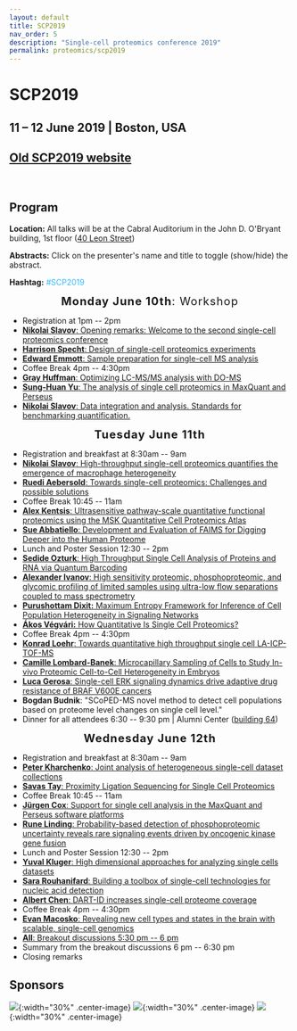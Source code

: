 ```yaml
---
layout: default
title: SCP2019
nav_order: 5
description: "Single-cell proteomics conference 2019"
permalink: proteomics/scp2019
---
```


# SCP2019
## 11 – 12 June 2019 | Boston, USA

##  [Old SCP2019 website](https://web.northeastern.edu/scp2019/)

&nbsp;

## Program


<script language="javascript" type="text/javascript" src="https://web.northeastern.edu/slavovlab/bin/toggle.js"></script>
<strong>Location:</strong> All talks will be at the Cabral Auditorium in the John D. O'Bryant building, 1st floor (<a href="https://www.northeastern.edu/campusmap/printable/campusmap15.pdf">40 Leon Street</a>)

<strong>Abstracts:</strong> Click on the presenter's name and title to toggle (show/hide) the abstract.

<strong>Hashtag:</strong> <font color="#33BBFF">#SCP2019</font>

<!-- -->
<!-- -->
<!-- -->
<div style="font-size: 20px; letter-spacing: 1.2px; text-align: center;"><strong>Monday June 10th</strong>: Workshop</div>
<ul>
 	<li>Registration at 1pm -- 2pm</li>
 	<li><a href="javascript:toggle('Slavov-1')"><strong>Nikolai Slavov</strong>: Opening remarks: Welcome to the second single-cell proteomics conference</a>
<div id="Slavov-1" style="display:none">
Welcome to the second single-cell proteomics conference</div></li>
 	<li><a href="javascript:toggle('Specht')"><strong>Harrison Specht</strong>: Design of single-cell proteomics experiments</a>
<div id="Specht" style="display:none">
<strong>Specht H, Emmott E, Koller T., and Slavov N.</strong>
We will discuss how to design SCoPE2 (Single-Cell ProteOmics by Mass Spectrometry 2) experiments such that data quality can be rigorously assessed and experimental failure can be specifically diagnosed. This includes built-in quality control metrics for establishing background noise, evaluating measurement consistency, randomizing samples, and benchmarking quantification by using fluorescent proteins or bulk proteomics measurements.

</div></li>
 	<li><a href="javascript:toggle('Emmott')"><strong>Edward Emmott</strong>: Sample preparation for single-cell MS analysis</a>
<div id="Emmott" style="display:none">
<strong>Specht H, Emmott E, Koller T, and Slavov N.</strong>
A major limitation to applying quantitative LC-MS/MS proteomics to small samples, such as single cells, are the losses incurred during sample cleanup. We discuss our revised SCoPE2 pipeline for processing single-cell samples, building on the SCoPE-MS method using mPOP lysis (Specht et al. 2018, bioRxiv). This involves using only mass spectrometry-compatible reagents, as well as a move to freeze-heat lysis of samples. This removes the need for sample cleanup and permits automation and higher throughput sample processing. We will explain how proceed from FACS-sorted single cells in multi-well plates to semi-automated SCoPE2 sample preparation.

</div></li>
 	<li>Coffee Break 4pm -- 4:30pm</li>
 	<li><a href="javascript:toggle('Huffman')"><strong>Gray Huffman</strong>: Optimizing LC-MS/MS analysis with DO-MS</a>
<div id="Huffman" style="display:none">
<strong>Gray Huffman, Harrison Specht, Albert Chen, Nikolai Slavov</strong>
We will discuss experimental and computational methods for optimizing single-cell mass-spec analysis. The emphasis will be on methods to establish the optimal settings for any specific experiment rather than on reporting a set of settings optimal for all cases.

On the experimental side, we will discuss experimental standards (samples) and methods that we use to maintain and evaluate nLC cleanliness and performance. On the computational side, we will describe how we use DO-MS to optimize our methods.

The performance of ultrasensitive LC-MS/MS methods, such as Single-Cell Proteomics by Mass Spectrometry (SCoPE-MS), depends on multiple interdependent parameters. This interdependence makes it challenging to specifically pinpoint bottlenecks in the LC-MS/MS methods and approaches for resolving them. For example, low signal at MS2 level can be due to poor LC separation, ionization, apex targeting, ion transfer, or ion detection. We sought to specifically diagnose such bottlenecks by interactively visualizing data from all levels of bottom-up LC-MS/MS analysis. Many search engines, such as MaxQuant, already provide such data, and we developed an open source platform for their interactive visualization and analysis: Data-driven Optimization of MS (DO-MS). We found that in many cases DO-MS not only specifically diagnosed bottlenecks but also enabled us to rationally optimize them. For example, we used DO-MS to diagnose poor sampling of the elution peak apex and to optimize it, which increased the efficiency of delivering ions for MS2 analysis by 370 %. DO-MS is easy to install and use, and its GUI allows for interactive data subsetting and high-quality figure generation. The modular design of DO-MS facilitates customization and expansion. DO-MS is available for download from GitHub: https://github.com/SlavovLab/DO-MS

</div></li>
 	<li><a href="javascript:toggle('Cox-analysis')"><strong>Sung-Huan Yu</strong>: The analysis of single cell proteomics in MaxQuant and Perseus</a>
<div id="Cox-analysis" style="display: none;"><strong>Sung-Huan Yu and Juergen Cox</strong>
Single cell technology is bringing a huge impact on biological field. Based on it, the mechanisms which cannot be seen in the studies of bulk cells are able to be detected. In order to support single cell proteomics studies, we newly developed several methods and integrated them into MaxQuant and Perseus, which are widely used platforms for the analyses of proteomics data. These novel methods significantly improve the TMT quantification and data normalization. In this presentation, we will introduce these new functions of MaxQuant and Perseus as well as how to use them to analyze single cell proteomics data.

</div></li>
 	<li><a href="javascript:toggle('Slavov-analysis')"><strong>Nikolai Slavov</strong>: Data integration and analysis. Standards for benchmarking quantification.</a>
<div id="Slavov-analysis" style="display:none">
I will discuss our efforts and progress on miniaturizing and automating sample preparation for single-cell proteomics, with special emphasis on key challenges and the solutions that enabled us to increase the quality of our data and the throughput of our analysis. I will present single-cell protein measurements from monocytes differentiating to macrophages in the context of many standards and benchmarks that give us confidence in the data. Some of the benchmarks suggest that single-cell protein measurements by mass-spec can be much more accurate than single-cell RNA measurements by RNA-seq.

The last part of the talk will be devoted to community standards that I believe are essential for the healthy growth of this emerging field. Many of these standards relate to data analysis, so I will share approaches that have proven useful to us and ideas for future approaches that I believe will transform our understanding of biological systems.

</div></li>
</ul>
<!-- -->
<!-- -->
<!-- -->
<!-- -->
<!-- -->
<!-- -->
<div style="font-size: 20px; letter-spacing: 1.2px; text-align: center;"><strong>Tuesday June 11th</strong></div>
<ul>
 	<li>Registration and breakfast at 8:30am -- 9am</li>
 	<li><a href="javascript:toggle('Slavov-2')"><strong>Nikolai Slavov</strong>: High-throughput single-cell proteomics quantifies the emergence of macrophage heterogeneity</a>
<div id="Slavov-2" style="display:none">
<strong>Specht H, Perlman DH, Emmott E, Harmange G, Koller T., and Slavov N.</strong>
The fate and physiology of individual cells are controlled by networks of proteins. Yet, our ability to quantitatively analyze protein networks in single cells has remained limited. To overcome this barrier, we developed SCoPE2. It integrates concepts from Single-Cell ProtEomics by Mass Spectrometry (SCoPE-MS) with automated and miniaturized sample preparation, substantially lowering cost and hands-on time. SCoPE2 uses data-driven analytics to optimize instrument parameters for sampling more ion copies per protein, thus supporting quantification with improved count statistics. These advances enabled us to analyze the emergence of cellular heterogeneity as homogeneous monocytes differentiated into macrophage-like cells in the absence of polarizing cytokines. We used SCoPE2 to quantify over 2,000 proteins in 356 single monocytes and macrophages in about 85 hours of instrument time, and the quantified proteins allowed us to discern single cells by cell type. Furthermore, the data uncovered a continuous gradient of proteome states for the macrophage-like cells, suggesting that macrophage heterogeneity may emerge even in the absence of polarizing cytokines. Our methodology lays the foundation for quantitative analysis of protein networks at single-cell resolution.</div></li>
 	<li><a href="javascript:toggle('Aebersold')"><strong>Ruedi Aebersold</strong>: Towards single-cell proteomics: Challenges and possible solutions</a>
<div id="Aebersold" style="display: none;">Biological or clinical phenotypes arise from the biochemical state of a cell or tissue which, in turn, is the result of the composition of biomolecules and their organization in the cell. The biochemical state is largely defined by proteins. The systematic analysis of proteins has therefore been demonstrated to be highly informative.Over recent years mass spectrometry based proteomic analyses have significantly advanced with respect to proteome coverage, reproducibility and accuracy of quantitative proteome maps, sample throughput and amount of sample consumed per analysis. The technology has achieved a state where the analysis of low cell numbers to possibly single cells becomes plausible. However, a number of challenges remain to single cell proteomics. They can broadly be grouped in challenges with sample preparation and workup, mass spectrometric data acquisition and data analysis.In this presentation we will discuss systematic assessment of these issues. We will discuss advanced sample processing methods to minimize sample losses during sample workup, the optimization of data acquisition in SWATH/DIA mode for small sample sizes and the optimization of data analysis strategies optimizing low S/N.

</div></li>
 	<li>Coffee Break 10:45 -- 11am</li>
 	<li><a href="javascript:toggle('Kentsis')"><strong>Alex Kentsis</strong>: Ultrasensitive pathway-scale quantitative functional proteomics using the MSK Quantitative Cell Proteomics Atlas</a>
<div id="Kentsis" style="display: none;">The advent of molecular biology and molecular profiling in clinical medicine has transformed our understanding of the molecular basis of human cancer. As a result, we are increasingly improving the classification of human tumors based on their specific genetic and molecular mechanisms of pathogenesis. However, currently only a small number of mutant alleles guide treatment decisions, while most observed mutations remain of unknown pathologic and clinical significance. In addition, even for recently approved drugs, such as those targeting activated kinase signaling, clinical efficacy is highly varied, with no currently satisfactory means to identify molecular markers of response and resistance. Quantitative measurements of the abundance of proteins and stoichiometry of their regulatory post-translational modifications can be used to determine activation states of of pathways and cells. However, current quantitative mass spectrometry techniques are limited by peptide ion fragmentation, duty cycles that restrict assays to about 100 proteins, and limited scalability to permit high throughput clinical applications. To address this need, we have recently developed a new method with 3 orders of magnitude improvement in sensitivity, termed accumulated ion monitoring (AIM). Using AIM, we developed the Quantitative Cell Proteomics Atlas (http://qcpa.mskcc.org) for functional profiling of biochemical processes mediating normal and pathologic cell functions. We will describe how this technology permits highly multiplexed, quantitative analysis of the expression and biochemical activity of thousands of proteins, covering most recurrently mutated and known pathogenic pathways in cancer cells, and designed to be applied to clinically-accessible, microgram patient specimens and rare populations of as few as thousands of cells.</div></li>
 	<li><a href="javascript:toggle('Abbatiello')"><strong>Sue Abbatiello</strong>: Development and Evaluation of FAIMS for Digging Deeper into the Human Proteome</a>
<div id="Abbatiello" style="display: none;">
High-Field Asymmetric Waveform Ion Mobility Spectrometry (FAIMS) is a technology that was developed for selectively passing ions of interest into the mass spectrometer, effectively improving the signal-to-noise of analytes.  FAIMS sits between the ion source and the mass spectrometer to separate ions in the gas phase based on their mobility in an oscillating electric field at atmospheric conditions. Over the past decade, improvements to the technology have been made to minimize losses in ion transmission and to make execution much easier and more readily applied to nanoflow proteomics applications.  This presentation will cover the evolution of FAIMS and its evaluation for bottom-up and top-down proteomics applications, highlighting its benefits for detecting lower-abundant species in complex samples from cells and plasma.</div></li>
 	<li>Lunch and Poster Session 12:30 -- 2pm</li>
 	<li><a href="javascript:toggle('Ozturk')"><strong>Sedide Ozturk</strong>: High Throughput Single Cell Analysis of Proteins and RNA via Quantum Barcoding</a></li>
<div id="Ozturk" style="display: none;">
<strong>Maeve O’Huallachain,  Mary Shen, Simun Xu, Garry P. Nolan, Carolina Dallet, Sri Paladagu, Jan Berka, Sedide Ozturk</strong>

Introduction
Single cell analysis can resolve differences between cells within heterogeneous populations (i.e. most clinical samples) which are otherwise masked in bulk analysis. Cancer immunotherapy and hematologic oncology are a few examples where single cell information gave remarkable insights towards effective personalized therapies. Here, we describe Quantum Barcoding (QBC) Technology which enables simultaneous, high throughput single-cell analysis of proteins and RNA.

Methods
The method is based on vastly parallel cell barcoding via stepwise combinatorial tag generation. The cell-specific DNA barcodes are then linked to multiple biomarkers on or within a given cell and read using high-throughput DNA sequencing. For the protein expression assay, antibodies are labeled with oligonucleotides containing unique barcode identifiers which later act as “recall” sequences when they are bound to cells. For RNA measurements, the sequence of mRNA is its own tag.

Results
Roche Sequencing Solutions (RSS) demonstrated simultaneous single-cell tagging of several million cells with accurate measurements of mRNA and protein. Approximately 50,000 cells were analyzed during each sequencing run to achieve adequate sequencing depth per cell. Protein markers were measured in mouse spleen cells, mouse bone marrow cells and peripheral blood mononuclear cells (PBMC)s from healthy donors. The results matched the expected expression levels in these diverse immune cell populations. Sixteen mRNA targets were measured in a human T-cell line and a human pre-B cell line, Jurkat and Nalm-6, respectively. RNA targets specific to each of the cell lines were accurately measured in only the appropriate cell type.

Conclusion
Oligonucleotide labeling of antibodies not only circumvents the multiplexing limitations of cytometry based single cell analysis platforms but also enables the combination of highly multiplex protein marker detection with transcriptome profiling in single cells. Together with its high throughput quantitative single cell barcoding methodology, QBC emerges as a cost-effective method for analyzing multiple cellular markers in millions of cells.

</div>
 	<li><a href="javascript:toggle('Ivanov')"><strong>Alexander Ivanov</strong>: High sensitivity proteomic, phosphoproteomic, and glycomic profiling of limited samples using ultra-low flow separations coupled to mass spectrometry</a></li>
<div id="Ivanov" style="display: none;">
Informative proteomic characterization of limited samples (e.g., small populations of rare cells, microneedle biopsies, extracellular vesicles (EVs) isolated from minute volumes of physiological fluids, or even single cells) and especially, profiling of post-translational modifications, e.g., glycosylation and phosphorylation, of such specimens have been a major challenge because of very low abundance and high heterogeneity in biological matrices.  With the advent of more powerful separation techniques coupled to more sensitive, higher duty cycle mass spectrometers, and more advanced data processing platforms, analysis of such limited samples is getting more feasible.  In this study, we explored several electric field- and pressure-driven ultra-low flow separation approaches coupled to mass spectrometry to enhance the sensitivity and depth of proteomic, glycomic, and phosphoproteomic profiling of several types of limited biological specimens. The acquired results demonstrate the potential applicability of the developed techniques in single cell proteomic studies.</div>
 	<li><a href="javascript:toggle('Vitkup')"><strong>Purushottam Dixit:</strong> Maximum Entropy Framework for Inference of Cell Population Heterogeneity in Signaling Networks</a></li>
<div id="Vitkup" style="display: none;">
<strong>Purushottam Dixit, Eugenia Lyashenko, Mario Niepel, Dennis Vitkup</strong>
Predictive models of signaling networks are essential tools for understanding cell population heterogeneity and designing rational interventions in disease. However, using network models to predict signaling dynamics heterogeneity is often challenging due to the extensive variability of network parameters across cell populations. Here, we describe a Maximum Entropy-based fRamework for Inference of heterogeneity in Dynamics of sIgnAling Networks (MERIDIAN). MERIDIAN allows us to estimate the joint probability distribution over network parameters that is consistent with experimentally observed cell-to-cell variability in abundances of network species. We apply the developed approach to investigate the heterogeneity in the signaling network activated by the epidermal growth factor (EGF) and leading to phosphorylation of protein kinase B (Akt). Using the inferred parameter distribution, we also predict heterogeneity of phosphorylated Akt levels and the distribution of EGF receptor abundance hours after EGF stimulation. We discuss how MERIDIAN can be generalized and applied to problems beyond modeling of heterogeneous signaling dynamics.</div>
 	<li><a href="javascript:toggle('Akos')"><strong>Ákos Végvári:</strong> How Quantitative Is Single Cell Proteomics?</a></li>
<div id="Akos" style="display: none;">
<strong>Ákos Végvári, Jin Wang, Roman A. Zubarev</strong>
Today’s proteomics affords identification and quantification of ≥10,000 proteins in bulk biological samples. However, the large dynamic range of protein concentrations together with the limited sensitivity of current mass spectrometers do not permit the analysis of full cellular proteomes in mammalian samples. Additionally, capturing even the abundant part of the proteome of a single mammalian cell (ca 0.2 ng of protein) turned out to be quite challenging.
The single cell proteomic strategy recently introduced by the Boston group is based on the use of isobaric tandem mass tag (TMT) together with the “carrier proteome” (CP). This strategy seems to have for the first time allowed one to identify and quantify hundreds of proteins obtained from isolated cells and probe the heterogeneity of their proteomes. However, the magic of this approach remained largely unexplained; in particular, the CP’s role in boosting the sensitivity. Questions also remain about the quantitative nature of single cell proteomics.
Hence, we have designed experiments to investigate the correlations of the measured fold changes (FCs) of proteins in single cells with the corresponding FCs in bulk samples. Two TMT-based methods, with and without CP, were compared. The samples were obtained in four replicates from RKO cancer cells treated with methotrexate (MTX) at IC50 level for 48 h. Experiments were performed on a brand-new Orbitrap Lumos using a range of protein concentrations obtained by serial dilution.
In the CP-free method, 8, 40, 200 and 1000 ng samples were injected on column (corresponding to 5, 25, 125 and 625 cells in each TMT channel, respectively), resulting in linearly decreased numbers of identified proteins and peptides from 200 ng to 8 ng loaded, in proportion with the number of acquired MS2 spectra. The quantitative similarity with the bulk sample (1 µg loaded), measured as Pearson’s correlation between the FCs, was also decreased, as expected, but maintained significance to the lowest loaded level for both protein and peptide FCs. In addition, the significantly upregulated MTX target protein (DHFR) used as an indicator of the analytical performance, showed a gradually decreasing rank with lowering of the amount injected (ranked 8 out of 3728 in 1000 ng and 20 out of 3045 in 200 ng loaded), not being identified for 40 ng and 8 ng sample loads (1347 and 199 protein IDs, respectively).
For the CP-based method with a 200-fold enhanced load in the TMT-Zero channel, the numbers of identified proteins were always higher for the same sample amounts in the TMT-10 channels (“single-cell channels”) in comparison with the CP-free method. At a single cell level, the CP-based method quantified 774 proteins, while the CP-free method produced no identifications. On average, it was found that the 200-fold CP offers an order of magnitude improvement in detection threshold for “single-cell channels”. The quantitative aspect, i.e. statistically significant correlation with bulk proteome FCs, was preserved in the CP-based method down to the level of single cells.
Our results indicate that the FC-based approach has a great analytical potential. However, further improvements in methodology are desirable to obtain reliable quantification for &gt;1000 proteins at a single cell level.</div>
 	<li>Coffee Break 4pm -- 4:30pm</li>
 	<li><a href="javascript:toggle('Loehr')"><strong>Konrad Loehr</strong>: Towards quantitative high throughput single cell LA-ICP-TOF-MS</a></li>
<div id="Loehr" style="display: none;">
<strong>Konrad Löhr, Olga Borovinskaya, Guilhem Tourniaire, Ulrich Panne, Norbert Jakubowski</strong>
Analysis of single cells via LA-ICP-TOF-MS is a technique with great potential for multidimensional analysis of a cells’ metallome and also its proteome using elemental markers. However, widespread use of this technique is hampered by its relatively low sample throughput due to laborious manual cell targeting. To circumvent these limitations, cell microarraying approaches were previously demonstrated. Indeed, if one aims to create a microarray of single cells via spotting a suitably diluted cell suspension, one will observe a Poisson-distributed cell number per spot. In this work, we investigated the use of a commercial non-contact piezo dispenser system (sciFLEXARRAYER S3, Scienion AG, Berlin), equipped with a novel technology for accurate single-cell isolation called cellenONE (Cellenion, Lyon). The latter overcomes Poisson distribution using optical monitoring of cells inside the piezo dispense capillary (PDC) and automated selection and dispensing of droplets containing only one cell to obtain true single cell arrays. In order to demonstrate the benefits of this new platform, THP-1 cells were stained with two elemental dyes, mDOTA-Ho (CheMatech, Dijon), and Ir-DNA intercalator (Fluidigm, San Francisco) which were subsequently quantified at single cell resolution via LA-ICP-TOF-MS (Analyte G2, Teledyne CETAC Technologies; icpTOF, TOFWERK). This novel approach allowed efficient and automated quantitative single cell analysis by LA-ICP-TOF-MS.</div>
 	<li><a href="javascript:toggle('Lombard-Banek')"><strong>Camille Lombard-Banek</strong>: Microcapillary Sampling of Cells to Study In-vivo Proteomic Cell-to-Cell Heterogeneity in Embryos</a>
<div id="Lombard-Banek" style="display: none;">Cell-to-cell heterogeneity is critical for proper embryonic development and brain function. Understanding how proteins differ from one cell to another opens new frontiers to understand the biochemistry of heterogenous systems like embryos or the brain. However, to characterize proteins in single-cells, new analytical tools are needed for the reproducible sampling of identified cells and sensitive proteomic measurements. To address this technological gap, we have developed a strategy to microsample cells and hyphenated the approach to our custom-built capillary electrophoresis-electrospray ionization high resolution mass spectrometer (CE-ESI-HRMS). Using a pulled borosilicate capillary, which geometry is optimized for the type of cell sampled, we have collected protein contents from embryonic cells of different animal models.
We first applied the approach to decipher spatial and temporal protein differences in live developing frog embryos. Using this approach, we found differences between the animal and vegetal poles of the embryos. We extended the sampling method to uncover protein differences in clones of the neural-fated cells in developing embryos. From the quantification of ~450 protein groups, we identified protein trends across clones at four different stages:16-, 32-, 64-, and 128-cell stages. Moreover, we applied the approach to sample cells in the 2-cell zebrafish embryos, which are morphologically very different. We identified ~400 protein groups from ~30 pg of material measured. In conclusion, this approach is widely applicable to many cell-types and opens new opportunity for cell and developmental biology.</div></li>
 	<li><a href="javascript:toggle('Gerosa')"><strong>Luca Gerosa</strong>: Single-cell ERK signaling dynamics drive adaptive drug resistance of BRAF V600E cancers</a></li>
<div id="Gerosa" style="display: none;">
<strong>Luca Gerosa, Christopher Chidley, Fabian Froehlich, Gabriela Sanchez Figueroa, Sang Kyun Lim, H. Steven Wiley, Peter K. Sorger</strong>
Cancer cells treated with targeted inhibitors of oncogenic pathways can escape treatment through homeostatic adaptation of their signaling networks, a phenomenon termed ‘adaptive resistance’. Our limited ability to predict the response of signaling pathways to drug perturbations is a key obstacle to design drug strategies that can prevent adaptive resistance. Here, we use experiments and computational modeling to build predictive models of drug adaptation in colorectal, thyroid and skin cancers bearing BRAF V600E, a mutation that is present in up to 50% of these cancers and is responsible for hyper-activation of the pro-growth RAF/MEK/ERK signaling pathway. We hypothesize that adaptive resistance to targeted kinase inhibitors in these cancers is governed by their lineage-specific receptor dynamics and feedback regulation strengths. By incorporating the biochemistry of ERK signaling and the mechanisms of action of targeted drugs into an Ordinary Differential Equation model, we reproduced the adaptive response of these cancers to targeted inhibitors. To validate and extend the model, we generated time-course, single-cell data using multiplexed immunofluorescence and live-cell imaging and discovered that single-cell ERK signaling dynamics determine the adaptive drug resistance of these cancers.</div>
 	<li><strong>Bogdan Budnik</strong>: "SCoPED-MS novel method to detect cell populations based on proteome level changes on single cell level."</li>
 	<li>Dinner for all attendees 6:30 -- 9:30 pm | Alumni Center (<a href="https://www.northeastern.edu/campusmap/printable/campusmap15.pdf">building 64</a>)</li>
</ul>
<!--
 	<li><a href="javascript:toggle('Presenter')"><strong>Presenter</strong>: Title</a></li>
<div id="Presenter" style="display: none;">Abstract</div>
-->
<!-- -->
<!-- -->
<!-- -->
<!-- -->
<!-- -->
<!-- -->
<div style="font-size: 20px; letter-spacing: 1.2px; text-align: center;"><strong>Wednesday June 12th</strong></div>
<ul>
 	<li>Registration and breakfast at 8:30am -- 9am</li>
 	<li><a href="javascript:toggle('Kharchenko')"><strong>Peter Kharchenko</strong>: Joint analysis of heterogeneous single-cell dataset collections</a>
<div id="Kharchenko" style="display: none;">Single-cell RNA-seq assays are being increasingly applied in complex study designs, which involve measurements of many samples, commonly spanning multiple individuals, conditions, or tissue compartments. Joint analysis of such extensive, and often heterogeneous, sample collections requires a way of identifying and tracking recurrent cell subpopulations across the entire collection. We describe a flexible approach, called Conos (Clustering On Network Of Samples), that relies on multiple plausible inter-sample mappings to construct a global graph connecting all measured cells. The graph can then be used to propagate information between samples and to identify cell communities that show consistent grouping across broad subsets of the collected samples. Conos results enable investigators to balance between resolution and breadth of the detected subpopulations. In this way, it is possible to focus on the fine-grained clusters appearing within more similar subsets of samples, or analyze coarser clusters spanning broader sets of samples in the collection. We show its applications to integrated analysis of clinically-oriented single-cell transcriptional panels, timeseries, atlas-like collections, and integration across different molecular modalities.</div></li>
 	<li><a href="javascript:toggle('Tay')"><strong>Savas Tay</strong>: Proximity Ligation Sequencing for Single Cell Proteomics</a>
<div id="Tay" style="display: none;">There is a great demand for a proteomic counterpart to RNA sequencing for high-throughput single cell studies. Proximity ligation assay (PLA) allows simultaneous detection of single proteins and protein complexes both in solution and in solid phase. We use DNA barcoded PLA probes to detect the abundance of proteins, protein complexes as well as protein modifications in single cells. The main advantage of this method is almost unlimited multiplexing potential, the ability of detecting protein complexes, and seamless integration to existing sequencing pipelines, allowing quantification of both proteins and nucleic acids in the same single cells.</div></li>
 	<li>Coffee Break 10:45 -- 11am</li>
 	<li><strong><a href="javascript:toggle('Juergen')">Jürgen Cox</a></strong><a href="javascript:toggle('Juergen')">: Support for single cell analysis in the MaxQuant and Perseus software platforms</a>
<div id="Juergen" style="display:none">
<strong>Jürgen Cox</strong>
MaxQuant is a popular software platform for the analysis of shotgun proteomics data. Recently, it has been demonstrated that mass spectrometry-based single cell proteomics is feasible and will hopefully become a scalable technology in the future. We are planning to extend the MaxQuant and Perseus platforms in order to support single cell studies. Since the biggest challenge for single cell proteomics is to provide sufficient sensitivity, we offer new functionalities in MaxQuant to address this problem. These include improved TMT quantification making use of reporter ions in unidentified MS/MS spectra and a new version of the Andromeda search engine which utilizes MS/MS fragment intensity prediction to increase the number of identified spectra. New plugins are developed for the Perseus platform in order to enable the downstream analysis of single cell data, both for proteomics and transcriptomics.</div></li>
 	<li><strong><a href="javascript:toggle('Linding')">Rune Linding</a></strong><a href="javascript:toggle('Linding')">: Probability-based detection of phosphoproteomic uncertainty reveals rare signaling events driven by oncogenic kinase gene fusion</a>
<div id="Linding" style="display:none">
<strong>Xavier Robin, Franziska Voellmy, Jesper Ferkinghoff-Borg, Conor Howard, Tom Altenburg, Mathias Engel, Craig D. Simpson, Gaye Saginc, Simon Koplev, Edda Klipp, James Longden, Rune Linding</strong>
We describe a novel Bayesian method for estimating protein concentration and phosphorylation site occupancy ratios from mass spectrometry experiments. Our variance model assigns standard deviations to all quantitative ratios, even when only a single peptide is observed, increasing the number of quantifiable observations in a sample compared to conventional methods. We further demonstrate the application of this method using a dataset investigating the impact of the PRKAR1A-RET gene fusion in immortalized thyroid cells.</div></li>
 	<li>Lunch and Poster Session 12:30 -- 2pm</li>
 	<li><a href="javascript:toggle('Kluger')"><strong>Yuval Kluger</strong>: High dimensional  approaches for analyzing single cells datasets</a></li>
<div id="Kluger" style="display: none;">
<strong>Uri Shaham, George Linderman, Ofir Lindenbaum, Boaz Nadler, Ariel Jaffe and Yuval Kluger</strong>
High throughput single cell techniques introduce new challenges such as dimensional reduction and visualization of datasets with millions of cells, batch effects, missing values etc. We provide several algorithmic solutions for efficient linear and nonlinear dimensional reduction techniques as well as visualization techniques. We also provide nonlinear multivariate deep learning technique for removal of batch effects in scRNA-seq and mass cytometry data.

A key challenge in bioinformatics is how to rank and combine the possibly conflicting predictions of several algorithms, of unknown reliability. We provide new mathematical insights of striking conceptual simplicity that explain mutual relationships between independent classifiers/algorithms. These insights enable the design of efficient, robust and reliable methods to rank the classifiers performances and construct improved predictions in the absence of ground truth.

</div>
 	<li><a href="javascript:toggle('Rouhanifard')"><strong>Sara Rouhanifard</strong>: Building a toolbox of single-cell technologies for nucleic acid detection</a></li>
<div id="Rouhanifard" style="display: none;">
<strong>Sara H Rouhanifard, Ian A Mellis, Margaret Dunagin, Sareh Bayatpour, Connie L Jiang, Ian Dardani, Orsolya Symmons, Benjamin Emert, Eduardo Torre, Allison Cote, Alessandra Sullivan, John A Stamatoyannopoulos &amp; Arjun Raj</strong>
Single-molecule RNA fluorescence in situ hybridization (RNA FISH), which enables the direct detection of individual RNA molecules, has emerged as a powerful technique for measuring both RNA abundance and localization in single cells. Yet, while single molecule RNA FISH is simple and robust, the total signal generated by single molecule RNA FISH probes is low, thus requiring high-powered microscopy for detection. This keeps throughput relatively low and precludes the ability to use downstream detection methods such as flow cytometry. As such, high efficiency, high gain amplification methods for single molecule FISH signal could enable a host of new applications. I will present click-amplifying fluorescent in situ hybridization (clampFISH), which allows high specificity and high-gain signal amplification of fluorescent signal with single-molecule resolution. I will demonstrate that clampFISH enables a broad range of basic and translational applications, and creates a unique opportunity to pursue new research avenues for gene expression in disease and development.</div>
 	<li><a href="javascript:toggle('Chen')"><strong>Albert Chen</strong>: DART-ID increases single-cell proteome coverage</a></li>
<div id="Chen" style="display: none;">
<strong>Albert T. Chen, Alexander Franks,  Nikolai Slavov</strong>
Analysis by liquid chromatography and tandem mass spectrometry can identify and quantify thousands of proteins in microgram-level samples, such as those comprised of thousands of cells. This process, however, remains challenging for smaller samples, such as the proteomes of single mammalian cells, because reduced protein levels reduce the number of confidently sequenced peptides. To alleviate this reduction, we developed Data-driven Alignment of Retention Times for IDentification (DART-ID). DART-ID implements principled Bayesian frameworks for global retention time (RT) alignment and for incorporating RT estimates towards improved confidence estimates of peptide-spectrum-matches. When applied to bulk or to single-cell samples, DART-ID increased the number of data points by 30 – 50% at 1% FDR, and thus decreased missing data. Benchmarks indicate excellent quantification of peptides upgraded by DART-ID and support their utility for quantitative analysis, such as identifying cell types and cell-type specific proteins. The additional datapoints provided by DART-ID boost the statistical power and double the number of proteins identified as differentially abundant in monocytes and T-cells. DART-ID can be applied to diverse experimental designs and is freely available at http://github.com/SlavovLab/DART-ID.</div>
 	<li>Coffee Break 4pm -- 4:30pm</li>
 	<li><a href="javascript:toggle('Macosko')"><strong>Evan Macosko</strong>: Revealing new cell types and states in the brain with scalable, single-cell genomics</a></li>
<div id="Macosko" style="display: none;">
<strong>Samuel G. Rodriques, Robert R. Stickels, Aleksandrina Goeva, Carly A. Martin, Evan Murray, Charles R. Vanderburg, Joshua Welch, Linlin M. Chen, Fei Chen, Evan Z. Macosko</strong>
Exciting developments in next generation sequencing, microfluidics, and microscopy have spurned an era of new technologies to measure gene expression in individual cells and in tissues.  I will discuss our technological contributions—in the space of single-cell gene expression analysis, as well as a new technology we developed, in collaboration with Fei Chen’s lab, called Slide-seq, which quantifies genome-wide expression at 10 micron spatial resolution.  I’ll also highlight some areas of biology in which we are particularly focused on deploying these new tools.</div>
 	<li><a href="javascript:toggle('All')"><strong>All</strong>: Breakout discussions 5:30 pm -- 6 pm</a></li>
<div id="All" style="display: none;"></div>
 	<li>Summary from the breakout discussions 6 pm -- 6:30 pm</li>
 	<li>Closing remarks</li>
</ul>

## Sponsors

![]({{site.baseurl}}/sponsors/pharmaFluidics.png){:width="30%" .center-image}
![]({{site.baseurl}}/sponsors/Promega-768x258.png){:width="30%" .center-image}
![]({{site.baseurl}}/sponsors/Bruker.png){:width="30%" .center-image}
 
<!-- Thermo
 	<li><a href="javascript:toggle('Presenter')"><strong>Presenter</strong>: Title</a></li>
<div id="Presenter" style="display: none;">Abstract</div>
 	<li><a href="javascript:toggle('Stepien')"><strong>Jennifer Stepien</strong>: Single-cell analysis of Parkinson's Disease</a></li>
<div id="Stepien" style="display: none;">
<strong>Jennifer Stepien, Katalin Barkovits-Boeddinghaus, Katrin Marcus</strong>
Parkinson’s disease (PD) is the second most common neurodegenerative disorder in higher ages, yet causal treatment is still not possible. PD is characterized by the loss of certain dopaminergic neurons in the substantia nigra with the formation of Lewy bodies in the remaining nigral neurons. The multi-layered pathology of PD limits the discovery of suitable biomarkers for diagnostics and thus also the development of effective therapeutic approaches. For the identification of biomarkers, several studies with brain lysates of post mortem tissue have been performed so far. However, with global proteomic approaches, spatial-temporal information on possible differences between cellular neuronal populations is inevitably lost when complete brain samples are analysed without prior separation into subneuronal populations. The most obvious concern is that the average population cannot be representative of a cell.
Our main goal is to analyse the proteome of specific neurons of healthy donors and PD patients on the single-cell level enabling identification of slightest variations among healthy or PD-affected cells. The development of a single-cell proteomics workflow requires several steps ranging from isolation and preparation of single cells for subsequent state-of-the-art MS-based analysis over to data analysis. Preliminary results using SCoPE-MS from downscaling our proteomic-based analysis using human cancer cell lines show promising results for the analyses of minor sample material. Next steps will include the use of a neuronal cell line, imitating single neurons. Afterwards the workflow will be applied to post mortem brain samples and be validated for its applicability to analyze single cells. Successful application will open new insights into actual cellular circumstances of neuronal networks, influenced by several factors. Our single cell-based characterization of PD-related cells may contribute to understand the underlying mechanisms and pathways on a cellular and subcellular level leading to this severe disease.</div>
-->
